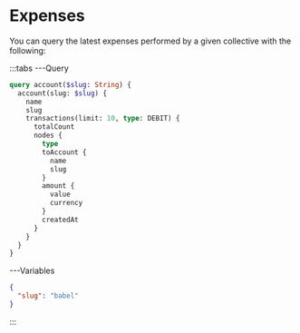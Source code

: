 # Expenses
You can query the latest expenses performed by a given collective with the following:

:::tabs
---Query

```graphql
query account($slug: String) {
  account(slug: $slug) {
    name
    slug
    transactions(limit: 10, type: DEBIT) {
      totalCount
      nodes {
        type
        toAccount {
          name
          slug
        }
        amount {
          value
          currency
        }
        createdAt
      }
    }
  }
}
```

---Variables

```json
{
  "slug": "babel"
}
```

:::